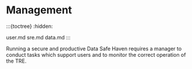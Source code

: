 # Management

:::{toctree}
:hidden:

user.md
sre.md
data.md
:::

Running a secure and productive Data Safe Haven requires a manager to conduct tasks which support users and to monitor the correct operation of the TRE.
